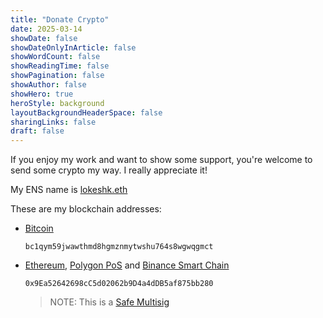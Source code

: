 ```yaml
---
title: "Donate Crypto"
date: 2025-03-14
showDate: false
showDateOnlyInArticle: false
showWordCount: false
showReadingTime: false
showPagination: false
showAuthor: false
showHero: true
heroStyle: background
layoutBackgroundHeaderSpace: false
sharingLinks: false
draft: false
---
```


If you enjoy my work and want to show some support, you're welcome to send
some crypto my way. I really appreciate it!

My ENS name is [lokeshk.eth](https://app.ens.domains/lokeshk.eth)

These are my blockchain addresses:

- [Bitcoin](https://bitcoin.org)

  ```
  bc1qym59jwawthmd8hgmznmytwshu764s8wgwqgmct
  ```

- [Ethereum](https://ethereum.org), [Polygon PoS](https://polygon.technology/polygon-pos) and [Binance Smart Chain](https://www.bnbchain.org/en/bnb-smart-chain)

  ```
  0x9Ea52642698cC5d02062b9D4a4dDB5af875bb280
  ```

  > NOTE: This is a [Safe Multisig](https://safe.global/wallet)
